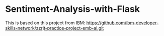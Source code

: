 # Sentiment-Analysis-with-Flask
This is based on this project from IBM:
https://github.com/ibm-developer-skills-network/zzrjt-practice-project-emb-ai.git